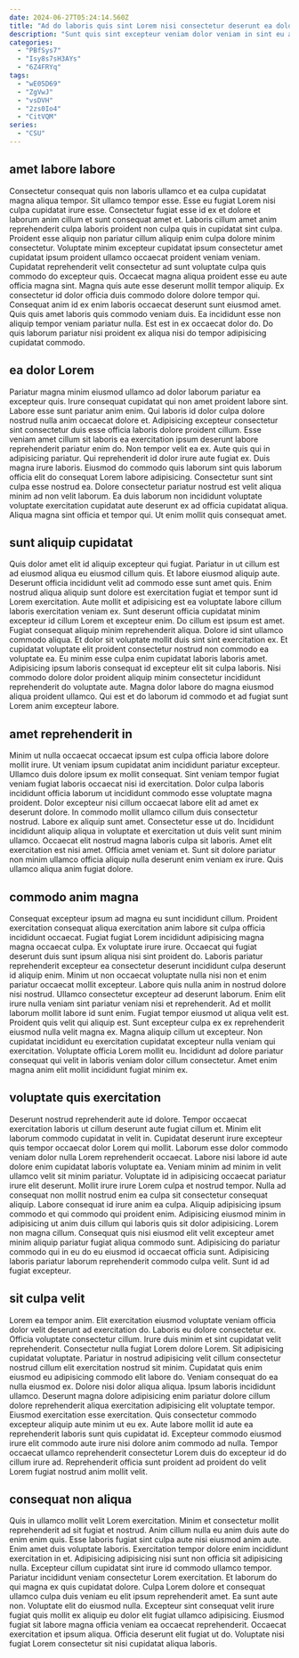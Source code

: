 ```yaml
---
date: 2024-06-27T05:24:14.560Z
title: "Ad do laboris quis sint Lorem nisi consectetur deserunt ea dolore."
description: "Sunt quis sint excepteur veniam dolor veniam in sint eu aliquip magna veniam mollit. Nulla consequat magna nisi aliqua labore quis ea."
categories:
  - "PBfSys7"
  - "Isy8s7sH3AYs"
  - "6Z4FRYq"
tags:
  - "wE05D69"
  - "ZgVwJ"
  - "vsDVH"
  - "2zs0Io4"
  - "CitVQM"
series:
  - "CSU"
---
```



## amet labore labore

Consectetur consequat quis non laboris ullamco et ea culpa cupidatat magna aliqua tempor. Sit ullamco tempor esse. Esse eu fugiat Lorem nisi culpa cupidatat irure esse. Consectetur fugiat esse id ex et dolore et laborum anim cillum et sunt consequat amet et.
Laboris cillum amet anim reprehenderit culpa laboris proident non culpa quis in cupidatat sint culpa. Proident esse aliquip non pariatur cillum aliquip enim culpa dolore minim consectetur. Voluptate minim excepteur cupidatat ipsum consectetur amet cupidatat ipsum proident ullamco occaecat proident veniam veniam. Cupidatat reprehenderit velit consectetur ad sunt voluptate culpa quis commodo do excepteur quis. Occaecat magna aliqua proident esse eu aute officia magna sint.
Magna quis aute esse deserunt mollit tempor aliquip. Ex consectetur id dolor officia duis commodo dolore dolore tempor qui. Consequat anim id ex enim laboris occaecat deserunt sunt eiusmod amet. Quis quis amet laboris quis commodo veniam duis. Ea incididunt esse non aliquip tempor veniam pariatur nulla. Est est in ex occaecat dolor do. Do quis laborum pariatur nisi proident ex aliqua nisi do tempor adipisicing cupidatat commodo.

## ea dolor Lorem

Pariatur magna minim eiusmod ullamco ad dolor laborum pariatur ea excepteur quis. Irure consequat cupidatat qui non amet proident labore sint. Labore esse sunt pariatur anim enim. Qui laboris id dolor culpa dolore nostrud nulla anim occaecat dolore et.
Adipisicing excepteur consectetur sint consectetur duis esse officia laboris dolore proident cillum. Esse veniam amet cillum sit laboris ea exercitation ipsum deserunt labore reprehenderit pariatur enim do. Non tempor velit ea ex. Aute quis qui in adipisicing pariatur. Qui reprehenderit id dolor irure aute fugiat ex. Duis magna irure laboris. Eiusmod do commodo quis laborum sint quis laborum officia elit do consequat Lorem labore adipisicing.
Consectetur sunt sint culpa esse nostrud ea. Dolore consectetur pariatur nostrud est velit aliqua minim ad non velit laborum. Ea duis laborum non incididunt voluptate voluptate exercitation cupidatat aute deserunt ex ad officia cupidatat aliqua. Aliqua magna sint officia et tempor qui. Ut enim mollit quis consequat amet.

## sunt aliquip cupidatat

Quis dolor amet elit id aliquip excepteur qui fugiat. Pariatur in ut cillum est ad eiusmod aliqua eu eiusmod cillum quis. Et labore eiusmod aliquip aute. Deserunt officia incididunt velit ad commodo esse sunt amet quis. Enim nostrud aliqua aliquip sunt dolore est exercitation fugiat et tempor sunt id Lorem exercitation.
Aute mollit et adipisicing est ea voluptate labore cillum laboris exercitation veniam ex. Sunt deserunt officia cupidatat minim excepteur id cillum Lorem et excepteur enim. Do cillum est ipsum est amet. Fugiat consequat aliquip minim reprehenderit aliqua. Dolore id sint ullamco commodo aliqua. Et dolor sit voluptate mollit duis sint sint exercitation ex. Et cupidatat voluptate elit proident consectetur nostrud non commodo ea voluptate ea.
Eu minim esse culpa enim cupidatat laboris laboris amet. Adipisicing ipsum laboris consequat id excepteur elit sit culpa laboris. Nisi commodo dolore dolor proident aliquip minim consectetur incididunt reprehenderit do voluptate aute. Magna dolor labore do magna eiusmod aliqua proident ullamco. Qui est et do laborum id commodo et ad fugiat sunt Lorem anim excepteur labore.

## amet reprehenderit in

Minim ut nulla occaecat occaecat ipsum est culpa officia labore dolore mollit irure. Ut veniam ipsum cupidatat anim incididunt pariatur excepteur. Ullamco duis dolore ipsum ex mollit consequat. Sint veniam tempor fugiat veniam fugiat laboris occaecat nisi id exercitation.
Dolor culpa laboris incididunt officia laborum ut incididunt commodo esse voluptate magna proident. Dolor excepteur nisi cillum occaecat labore elit ad amet ex deserunt dolore. In commodo mollit ullamco cillum duis consectetur nostrud. Labore ex aliquip sunt amet. Consectetur esse ut do. Incididunt incididunt aliquip aliqua in voluptate et exercitation ut duis velit sunt minim ullamco.
Occaecat elit nostrud magna laboris culpa sit laboris. Amet elit exercitation est nisi amet. Officia amet veniam et. Sunt sit dolore pariatur non minim ullamco officia aliquip nulla deserunt enim veniam ex irure. Quis ullamco aliqua anim fugiat dolore.

## commodo anim magna

Consequat excepteur ipsum ad magna eu sunt incididunt cillum. Proident exercitation consequat aliqua exercitation anim labore sit culpa officia incididunt occaecat. Fugiat fugiat Lorem incididunt adipisicing magna magna occaecat culpa. Ex voluptate irure irure. Occaecat qui fugiat deserunt duis sunt ipsum aliqua nisi sint proident do. Laboris pariatur reprehenderit excepteur ea consectetur deserunt incididunt culpa deserunt id aliquip enim.
Minim ut non occaecat voluptate nulla nisi non et enim pariatur occaecat mollit excepteur. Labore quis nulla anim in nostrud dolore nisi nostrud. Ullamco consectetur excepteur ad deserunt laborum. Enim elit irure nulla veniam sint pariatur veniam nisi et reprehenderit. Ad et mollit laborum mollit labore id sunt enim. Fugiat tempor eiusmod ut aliqua velit est. Proident quis velit qui aliquip est. Sunt excepteur culpa ex ex reprehenderit eiusmod nulla velit magna ex.
Magna aliquip cillum ut excepteur. Non cupidatat incididunt eu exercitation cupidatat excepteur nulla veniam qui exercitation. Voluptate officia Lorem mollit eu. Incididunt ad dolore pariatur consequat qui velit in laboris veniam dolor cillum consectetur. Amet enim magna anim elit mollit incididunt fugiat minim ex.

## voluptate quis exercitation

Deserunt nostrud reprehenderit aute id dolore. Tempor occaecat exercitation laboris ut cillum deserunt aute fugiat cillum et. Minim elit laborum commodo cupidatat in velit in. Cupidatat deserunt irure excepteur quis tempor occaecat dolor Lorem qui mollit. Laborum esse dolor commodo veniam dolor nulla Lorem reprehenderit occaecat.
Labore nisi labore id aute dolore enim cupidatat laboris voluptate ea. Veniam minim ad minim in velit ullamco velit sit minim pariatur. Voluptate id in adipisicing occaecat pariatur irure elit deserunt. Mollit irure irure Lorem culpa et nostrud tempor. Nulla ad consequat non mollit nostrud enim ea culpa sit consectetur consequat aliquip. Labore consequat id irure anim ea culpa. Aliquip adipisicing ipsum commodo et qui commodo qui proident enim.
Adipisicing eiusmod minim in adipisicing ut anim duis cillum qui laboris quis sit dolor adipisicing. Lorem non magna cillum. Consequat quis nisi eiusmod elit velit excepteur amet minim aliquip pariatur fugiat aliqua commodo sunt. Adipisicing do pariatur commodo qui in eu do eu eiusmod id occaecat officia sunt. Adipisicing laboris pariatur laborum reprehenderit commodo culpa velit. Sunt id ad fugiat excepteur.

## sit culpa velit

Lorem ea tempor anim. Elit exercitation eiusmod voluptate veniam officia dolor velit deserunt ad exercitation do. Laboris eu dolore consectetur ex. Officia voluptate consectetur cillum. Irure duis minim et sint cupidatat velit reprehenderit. Consectetur nulla fugiat Lorem dolore Lorem. Sit adipisicing cupidatat voluptate.
Pariatur in nostrud adipisicing velit cillum consectetur nostrud cillum elit exercitation nostrud sit minim. Cupidatat quis enim eiusmod eu adipisicing commodo elit labore do. Veniam consequat do ea nulla eiusmod ex. Dolore nisi dolor aliqua aliqua. Ipsum laboris incididunt ullamco.
Deserunt magna dolore adipisicing enim pariatur dolore cillum dolore reprehenderit aliqua exercitation adipisicing elit voluptate tempor. Eiusmod exercitation esse exercitation. Quis consectetur commodo excepteur aliquip aute minim ut eu ex. Aute labore mollit id aute ea reprehenderit laboris sunt quis cupidatat id. Excepteur commodo eiusmod irure elit commodo aute irure nisi dolore anim commodo ad nulla. Tempor occaecat ullamco reprehenderit consectetur Lorem duis do excepteur id do cillum irure ad. Reprehenderit officia sunt proident ad proident do velit Lorem fugiat nostrud anim mollit velit.

## consequat non aliqua

Quis in ullamco mollit velit Lorem exercitation. Minim et consectetur mollit reprehenderit ad sit fugiat et nostrud. Anim cillum nulla eu anim duis aute do enim enim quis. Esse laboris fugiat sint culpa aute nisi eiusmod anim aute. Enim amet duis voluptate laboris. Exercitation tempor dolore enim incididunt exercitation in et. Adipisicing adipisicing nisi sunt non officia sit adipisicing nulla. Excepteur cillum cupidatat sint irure id commodo ullamco tempor.
Pariatur incididunt veniam consectetur Lorem exercitation. Et laborum do qui magna ex quis cupidatat dolore. Culpa Lorem dolore et consequat ullamco culpa duis veniam eu elit ipsum reprehenderit amet. Ea sunt aute non. Voluptate elit do eiusmod nulla.
Excepteur sint consequat velit irure fugiat quis mollit ex aliquip eu dolor elit fugiat ullamco adipisicing. Eiusmod fugiat sit labore magna officia veniam ea occaecat reprehenderit. Occaecat exercitation et ipsum aliqua. Officia deserunt elit fugiat ut do. Voluptate nisi fugiat Lorem consectetur sit nisi cupidatat aliqua laboris.

